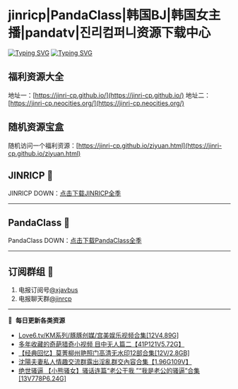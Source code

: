 # jinricp|PandaClass|韩国BJ|韩国女主播|pandatv|진리컴퍼니资源下载中心   
[![Typing SVG](https://readme-typing-svg.herokuapp.com?font=Fira+Code&pause=1000&center=true&vCenter=true&random=true&width=435&lines=所有链接都需要翻墙访问)](https://jinri-cp.neocities.org/free.html)
[![Typing SVG](https://readme-typing-svg.herokuapp.com?font=Fira+Code&pause=1000&center=true&vCenter=true&random=true&width=435&lines=点击进入福利资源下载中心)](https://pandaclass.neocities.org/)
## 福利资源大全
地址一：[https://jinri-cp.github.io/](https://jinri-cp.github.io/)
地址二：[https://jinri-cp.neocities.org/](https://jinri-cp.neocities.org/)
## 随机资源宝盒
随机访问一个福利资源：[https://jinri-cp.github.io/ziyuan.html](https://jinri-cp.github.io/ziyuan.html)
## JINRICP 👋   
JINRICP DOWN：[点击下载JINRICP全季](https://mypikpak.com/s/VODz7HXQoqcX0UrvaXfDtFoPo1)
****
## PandaClass 💯   
PandaClass DOWN：[点击下载PandaClass全季](https://mypikpak.com/s/VOKOTZkoEnkyvCnELVSquM97o1)   
****
## 订阅群组 🔞
1. 电报订阅号[@xjavbus](https://t.me/xjavbus)
2. 电报聊天群[@jinrcp](https://t.me/jinrcp)
**** 
📕 &nbsp;**每日更新各类资源**
<!-- BLOG-POST-LIST:START -->
- [Love6.tv/KM系列/豚豚创媒/宫美娱乐视频合集[12V4.89G]](https://fuli.rulel.com/569.html)
- [多年收藏的奇葩猎奇小视频 目中无人篇二【41P121V5.72G】](https://fuli.rulel.com/567.html)
- [【经典回忆】莫菁柳州艳照门高清无水印12部合集[12V/2.8GB]](https://fuli.rulel.com/566.html)
- [沈陽夫妻私人情趣交流群露出淫亂群交內容合集【1.96G109V】](https://fuli.rulel.com/565.html)
- [绝世骚逼 【小熊骚女】骚话连篇“老公干我 ”“我是老公的骚逼”合集[13V778P6.24G]](https://fuli.rulel.com/564.html)
<!-- BLOG-POST-LIST:END -->
